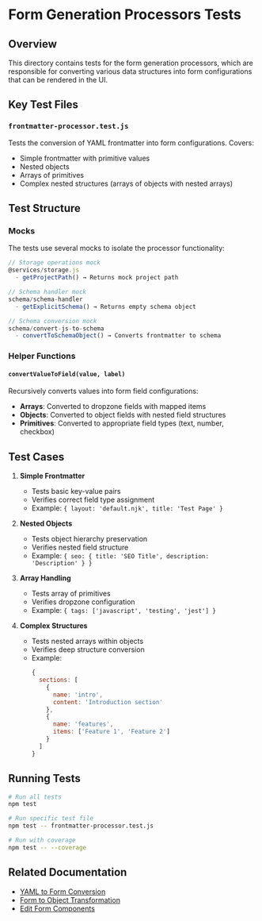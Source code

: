 # Form Generation Processors Tests

## Overview

This directory contains tests for the form generation processors, which are responsible for converting various data structures into form configurations that can be rendered in the UI.

## Key Test Files

### `frontmatter-processor.test.js`

Tests the conversion of YAML frontmatter into form configurations. Covers:

- Simple frontmatter with primitive values
- Nested objects
- Arrays of primitives
- Complex nested structures (arrays of objects with nested arrays)

## Test Structure

### Mocks

The tests use several mocks to isolate the processor functionality:

```javascript
// Storage operations mock
@services/storage.js
  - getProjectPath() → Returns mock project path

// Schema handler mock
schema/schema-handler
  - getExplicitSchema() → Returns empty schema object

// Schema conversion mock
schema/convert-js-to-schema
  - convertToSchemaObject() → Converts frontmatter to schema
```

### Helper Functions

#### `convertValueToField(value, label)`

Recursively converts values into form field configurations:

- **Arrays**: Converted to dropzone fields with mapped items
- **Objects**: Converted to object fields with nested field structures
- **Primitives**: Converted to appropriate field types (text, number, checkbox)

## Test Cases

1. **Simple Frontmatter**
   - Tests basic key-value pairs
   - Verifies correct field type assignment
   - Example: `{ layout: 'default.njk', title: 'Test Page' }`

2. **Nested Objects**
   - Tests object hierarchy preservation
   - Verifies nested field structure
   - Example: `{ seo: { title: 'SEO Title', description: 'Description' } }`

3. **Array Handling**
   - Tests array of primitives
   - Verifies dropzone configuration
   - Example: `{ tags: ['javascript', 'testing', 'jest'] }`

4. **Complex Structures**
   - Tests nested arrays within objects
   - Verifies deep structure conversion
   - Example: 
     ```javascript
     {
       sections: [
         {
           name: 'intro',
           content: 'Introduction section'
         },
         {
           name: 'features',
           items: ['Feature 1', 'Feature 2']
         }
       ]
     }
     ```

## Running Tests

```bash
# Run all tests
npm test

# Run specific test file
npm test -- frontmatter-processor.test.js

# Run with coverage
npm test -- --coverage
```

## Related Documentation

- [YAML to Form Conversion](../../../../dev-notes/technical/yaml-to-form.md)
- [Form to Object Transformation](../../../../dev-notes/technical/form-to-object.md)
- [Edit Form Components](../../../../dev-notes/components/edit-form.md)